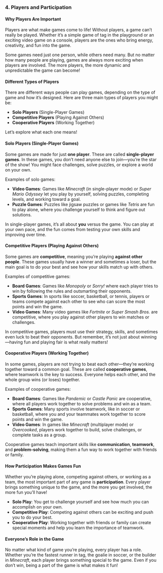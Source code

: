 ### 4. **Players and Participation**

#### Why Players Are Important
Players are what make games come to life! Without players, a game can’t really be played. Whether it’s a simple game of tag in the playground or an exciting video game on a console, players are the ones who bring energy, creativity, and fun into the game.

Some games need just one person, while others need many. But no matter how many people are playing, games are always more exciting when players are involved. The more players, the more dynamic and unpredictable the game can become!

#### Different Types of Players
There are different ways people can play games, depending on the type of game and how it’s designed. Here are three main types of players you might be:

- **Solo Players** (Single-Player Games)
- **Competitive Players** (Playing Against Others)
- **Cooperative Players** (Working Together)

Let’s explore what each one means!

#### Solo Players (Single-Player Games)
Some games are made for just **one player**. These are called **single-player games**. In these games, you don’t need anyone else to join—you’re the star of the show! You might face challenges, solve puzzles, or explore a world on your own.

Examples of solo games:
- **Video Games**: Games like *Minecraft* (in single-player mode) or *Super Mario Odyssey* let you play by yourself, solving puzzles, completing levels, and working toward a goal.
- **Puzzle Games**: Puzzles like jigsaw puzzles or games like *Tetris* are fun to play alone, where you challenge yourself to think and figure out solutions.

In single-player games, it’s all about **you** versus the game. You can play at your own pace, and the fun comes from testing your own skills and improving over time.

#### Competitive Players (Playing Against Others)
Some games are **competitive**, meaning you’re playing **against other people**. These games usually have a winner and sometimes a loser, but the main goal is to do your best and see how your skills match up with others.

Examples of competitive games:
- **Board Games**: Games like *Monopoly* or *Sorry!* where each player tries to win by following the rules and outsmarting their opponents.
- **Sports Games**: In sports like soccer, basketball, or tennis, players or teams compete against each other to see who can score the most points and win the game.
- **Video Games**: Many video games like *Fortnite* or *Super Smash Bros.* are competitive, where you play against other players to win matches or challenges.

In competitive games, players must use their strategy, skills, and sometimes even luck to beat their opponents. But remember, it’s not just about winning—having fun and playing fair is what really matters!

#### Cooperative Players (Working Together)
In some games, players are not trying to beat each other—they’re working together toward a common goal. These are called **cooperative games**, where teamwork is the key to success. Everyone helps each other, and the whole group wins (or loses) together.

Examples of cooperative games:
- **Board Games**: Games like *Pandemic* or *Castle Panic* are cooperative, where all players work together to solve problems and win as a team.
- **Sports Games**: Many sports involve teamwork, like in soccer or basketball, where you and your teammates work together to score points and win the game.
- **Video Games**: In games like *Minecraft* (multiplayer mode) or *Overcooked*, players work together to build, solve challenges, or complete tasks as a group.

Cooperative games teach important skills like **communication**, **teamwork**, and **problem-solving**, making them a fun way to work together with friends or family.

#### How Participation Makes Games Fun
Whether you’re playing alone, competing against others, or working as a team, the most important part of any game is **participation**. Every player brings something unique to the game, and the more you get involved, the more fun you’ll have!

- **Solo Play**: You get to challenge yourself and see how much you can accomplish on your own.
- **Competitive Play**: Competing against others can be exciting and push you to do your best.
- **Cooperative Play**: Working together with friends or family can create special moments and help you learn the importance of teamwork.

#### Everyone’s Role in the Game
No matter what kind of game you’re playing, every player has a role. Whether you’re the fastest runner in tag, the goalie in soccer, or the builder in *Minecraft*, each player brings something special to the game. Even if you don’t win, being a part of the game is what makes it fun!